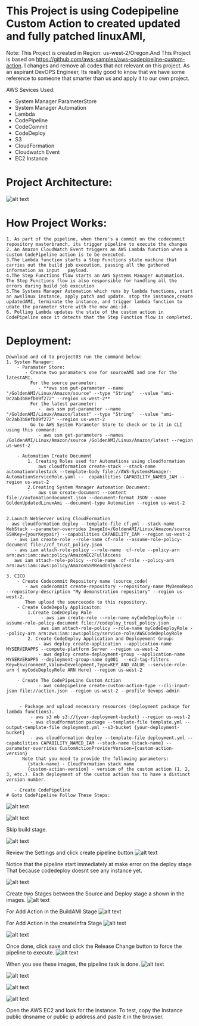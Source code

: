 # This Project is using Codepipeline Custom Action to created updated and fully patched linuxAMI,

Note: This Project is created in Region: us-west-2/Oregon.And
 This Project is based on  https://github.com/aws-samples/aws-codepipeline-custom-action. I changes and remove all codes that not relevant on this project. As an aspirant DevOPS Engineer, Its really good to know that we have some reference to someone that smarter than us and apply it to our own project.

AWS Sevices Used:
- System Manager ParameterStore
- System Manager Automation
- Lambda 
- CodePipeline
- CodeCommit
- CodeDeploy
- S3
- CloudFormation
- Cloudwatch Event
- EC2 Instance

# Project Architecture:

![alt text](https://github.com/robudexIT/awsdevopsproject/blob/main/sdlc%20automation/project03/images/project03.png?raw=true)

# How Project Works:
    1. As part of the pipeline, when there's a commit on the codecommit repository masterbranch, its trigger pipeline to execute the changes
    2. An Amazon CloudWatch Event triggers an AWS Lambda function when a custom CodePipeline action is to be executed.
    3.The Lambda function starts a Step Functions state machine that carries out the build job execution, passing all the gathered information as input   payload.
    4.The Step Functions flow starts an AWS Systems Manager Automation. The Step Functions flow is also responsible for handling all the errors during build job execution
    5.The Systems Manager Automation which runs by lambda functions, start an awslinux instance, apply patch and update. stop the instance,create updatedAMI, terminate the instance, and trigger lambda function to udate the parameter store with the new ami-id.
    6. Polling Lambda updates the state of the custom action in CodePipeline once it detects that the Step Function flow is completed.
   
# Deployment:
    Download and cd to project03 run the command below:
    1. System Manager:
        - Paramater Store:
           - Create two paramaters one for sourceAMI and one for the latestAMI.
             For the source parameter:
                - **aws ssm put-parameter --name "/GoldenAMI/Linux/Amazon/source" --type "String"  --value "ami-0c2ab3b8efb09f272" --region us-west-2** 
             For the latest parameter:
                -  aws ssm put-parameter --name "/GoldenAMI/Linux/Amazon/latest" --type "String"  --value "ami-0c2ab3b8efb09f272" --region us-west-2
             Go to AWS System Parameter Store to check or to it in CLI using this command:
                - aws ssm get-parameters --names /GoldenAMI/Linux/Amazon/source /GoldenAMI/Linux/Amazon/latest --region us-west-2 
                
        - Automation Create Document 
            1. Creating Roles used for Automations using cloudformation
                aws cloudformation create-stack --stack-name automationrolestack --template-body file://AWS-SystemsManager-AutomationServiceRole.yaml --  capabilities CAPABILITY_NAMED_IAM --region us-west-2 
            2.Creating System Manager Automation Document:
            `   aws ssm create-document --content file://automationdocument.json --document-format JSON --name GoldenUpdatedLinuxAmi --document-type Automation --region us-west-2 
            
        
    2.Launch WebServer using CloudFormation
    - aws cloudformation deploy --template-file cf.yml --stack-name WebStack --parameter-overrides ImageId=/GoldenAMI/Linux/Amazon/source SSHKey={yourKeypair} --capabilities CAPABILITY_IAM --region us-west-2 
       - aws iam create-role --role-name cf-role --assume-role-policy-document file://cf_trust_policy.json 
       - aws iam attach-role-policy --role-name  cf-role --policy-arn arn:aws:iam::aws:policy/AmazonEC2FullAccess
       aws iam attach-role-policy --role-name  cf-role --policy-arn arn:aws:iam::aws:policy/AmazonSSMReadOnlyAccess
       
    3. CICD
        - Create Codecommit Repository name (source_code(
           - aws codecommit create-repository --repository-name MyDemoRepo --repository-description "My demonstration repository" --region us-west-2. 
           Then upload the sourcecode to this repository.
        - Create CodeDepoly Applicaiton:
            1.Create CodeDeploy Role
                 - aws iam create-role --role-name myCodeDeployRole --assume-role-policy-document file://codeploy_trust_policy.json 
                 aws iam attach-role-policy --role-name myCodeDeployRole --policy-arn arn:aws:iam::aws:policy/service-role/AWSCodeDeployRole 
            2. Create CodeDeploy Application and Deployement Group:
                - aws deploy create-application --application-name MYSERVERAPPS --compute-platform Server --region us-west-2 
                - aws deploy create-deployment-group --application-name MYSERVERAPPS --deployment-group-name dg001  --ec2-tag-filters Key=Environment,Value=Development,Type=KEY_AND_VALUE --service-role-arn { myCodeDeployRole ARN Here} --region us-west-2
        
        - Create The CodePipeLine Custom Action
                - aws codepipeline create-custom-action-type --cli-input-json file://action.json --region us-west-2 --profile devops-admin
                 
         
         - Package and upload necessary resources (deployment package for lambda functions). 
             - aws s3 mb s3://{your-deployment-bucket} --region us-west-2
             - aws cloudformation package --template-file template.yml --output-template-file deployment.yml --s3-bucket {your-deployment-bucket}
             - aws cloudformation deploy --template-file deployment.yml --capabilities CAPABILITY_NAMED_IAM --stack-name {stack-name} --parameter-overrides CustomActionProviderVersion={custom-action-version}
          Note that you need to provide the following parameters:
            {stack-name} - CloudFormation stack name
            {custom-action-version} - version of the custom action (1, 2, 3, etc.). Each deployment of the custom action has to have a distinct version number.   
             
       - Create CodePipeline
    # Goto CodePipeline Follow These Steps:
         
  ![alt text](https://github.com/robudexIT/awsdevopsproject/blob/main/sdlc%20automation/project03/images/pipe01.png?raw=true)
  
  ![alt text](https://github.com/robudexIT/awsdevopsproject/blob/main/sdlc%20automation/project03/images/pipe02.png?raw=true)
  
  Skip build stage. 

  ![alt text](https://github.com/robudexIT/awsdevopsproject/blob/main/sdlc%20automation/project03/images/pipe03.png?raw=true)
  
  Review the Settings and click create pipeline button
  ![alt text](https://github.com/robudexIT/awsdevopsproject/blob/main/sdlc%20automation/project03/images/pipe12.png?raw=true)

  Notice that the pipeline start immediately at make error on the deploy stage
  That because codedeploy doesnt see any instance yet.

  ![alt text](https://github.com/robudexIT/awsdevopsproject/blob/main/sdlc%20automation/project03/images/pipe04.png?raw=true)

  Create two Stages between the Source and Deploy stage a shown in the images.
  ![alt text](https://github.com/robudexIT/awsdevopsproject/blob/main/sdlc%20automation/project03/images/pipe05.png?raw=true)

  For  Add Action in the BuildAMI Stage 
  ![alt text](https://github.com/robudexIT/awsdevopsproject/blob/main/sdlc%20automation/project03/images/pipe06.png?raw=true)
  
  For  Add Action in the createInfra Stage 
  ![alt text](https://github.com/robudexIT/awsdevopsproject/blob/main/sdlc%20automation/project03/images/pipe07.png?raw=true)
  
  ![alt text](https://github.com/robudexIT/awsdevopsproject/blob/main/sdlc%20automation/project03/images/pipe08.png?raw=true)

  Once done, click save and click the Release Change button to force the pipeline to execute.
  ![alt text](https://github.com/robudexIT/awsdevopsproject/blob/main/sdlc%20automation/project03/images/pipe10.png?raw=true)


  When you see these images, the pipeline task is done.
![alt text](https://github.com/robudexIT/awsdevopsproject/blob/main/sdlc%20automation/project03/images/sourcestage.png?raw=true)


![alt text](https://github.com/robudexIT/awsdevopsproject/blob/main/sdlc%20automation/project03/images/buildamistage.png?raw=true)

![alt text](https://github.com/robudexIT/awsdevopsproject/blob/main/sdlc%20automation/project03/images/createinfrastage.png?raw=true)


![alt text](https://github.com/robudexIT/awsdevopsproject/blob/main/sdlc%20automation/project03/images/deploystage.png?raw=true)


Open the AWS EC2 and look for the instance.
To test, copy the Instance public dnsname or public ip address.and paste it in the browser.

